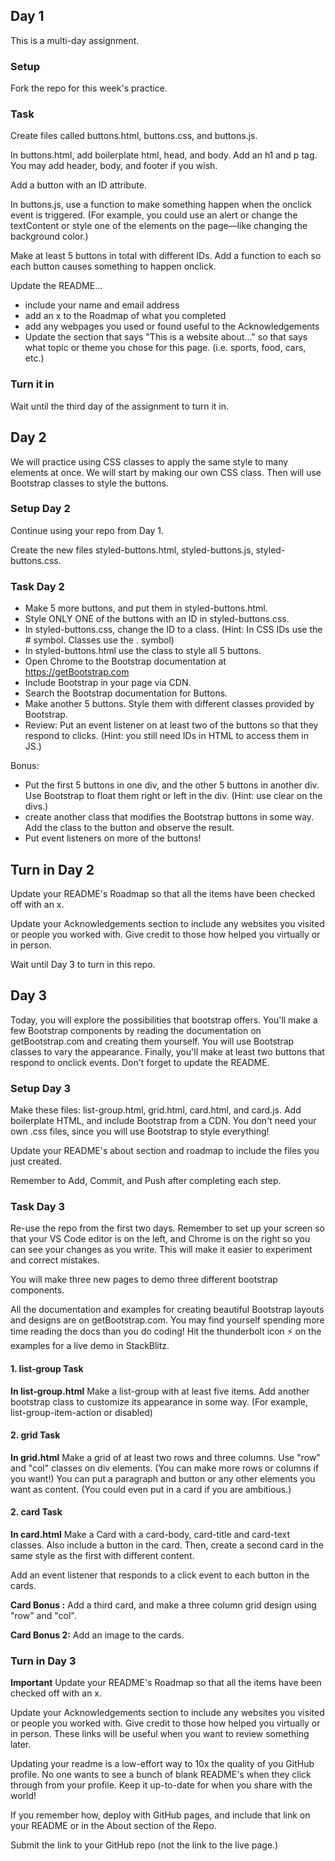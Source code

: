 ## Day 1

This is a multi-day assignment.

### Setup

Fork the repo for this week's practice.

### Task

Create files called buttons.html, buttons.css, and buttons.js.

In buttons.html, add boilerplate html, head, and body. Add an h1 and p tag. You may add header, body, and footer if you wish.

Add a button with an ID attribute.  

In buttons.js, use a function to make something happen when the onclick event is triggered. (For example, you could use an alert or change the textContent or style one of the elements on the page—like changing the background color.)

Make at least 5 buttons in total with different IDs. Add a function to each so each button causes something to happen onclick.

Update the README...

* include your name and email address
* add an x to the Roadmap of what you completed
* add any webpages you used or found useful to the Acknowledgements
* Update the section that says "This is a website about..." so that says what topic or theme you chose for this page. (i.e. sports, food, cars, etc.)

### Turn it in

Wait until the third day of the assignment to turn it in.

## Day 2

We will practice using CSS classes to apply the same style to many elements at once. We will start by making our own CSS class. Then will use Bootstrap classes to style the buttons.

### Setup Day 2

Continue using your repo from Day 1.

Create the new files styled-buttons.html, styled-buttons.js, styled-buttons.css.


### Task Day 2

* Make 5 more buttons, and put them in styled-buttons.html.
* Style ONLY ONE of the buttons with an ID in styled-buttons.css.
* In styled-buttons.css, change the ID to a class. (Hint: In CSS IDs use the # symbol. Classes use the . symbol)
* In styled-buttons.html use the class to style all 5 buttons.
* Open Chrome to the Bootstrap documentation at https://getBootstrap.com
* Include Bootstrap in your page via CDN.
* Search the Bootstrap documentation for Buttons.
* Make another 5 buttons. Style them with different classes provided by Bootstrap.
* Review: Put an event listener on at least two of the buttons so that they respond to clicks. (Hint: you still need IDs in HTML to access them in JS.)

Bonus:

* Put the first 5 buttons in one div, and the other 5 buttons in another div. Use Bootstrap to float them right or left in the div. (Hint: use clear on the divs.)
* create another class that modifies the Bootstrap buttons in some way. Add the class to the button and observe the result.
* Put event listeners on more of the buttons!

## Turn in Day 2

Update your README's Roadmap so that all the items have been checked off with an x.

Update your Acknowledgements section to include any websites you visited or people you worked with. Give credit to those how helped you virtually or in person.

Wait until Day 3 to turn in this repo.

## Day 3

Today, you will explore the possibilities that bootstrap offers. You'll make a few Bootstrap components by reading the documentation on getBootstrap.com and creating them yourself. You will use Bootstrap classes to vary the appearance. Finally, you'll make at least two buttons that respond to onclick events. Don't forget to update the README.

### Setup Day 3

Make these files: list-group.html, grid.html, card.html, and card.js. Add boilerplate HTML, and include Bootstrap from a CDN. You don't need your own .css files, since you will use Bootstrap to style everything!

Update your README's about section and roadmap to include the files you just created.

Remember to Add, Commit, and Push after completing each step.

### Task Day 3

Re-use the repo from the first two days. Remember to set up your screen so that your VS Code editor is on the left, and Chrome is on the right so you can see your changes as you write. This will make it easier to experiment and correct mistakes.

You will make three new pages to demo three different bootstrap components.

All the documentation and examples for creating beautiful Bootstrap layouts and designs are on getBootstrap.com. You may find yourself spending more time reading the docs than you do coding! Hit the thunderbolt icon ⚡ on the examples for a live demo in StackBlitz.

#### 1. list-group Task

**In list-group.html** Make a list-group with at least five items. Add another bootstrap class to customize its appearance in some way. (For example, list-group-item-action or disabled)

#### 2. grid Task

**In grid.html** Make a grid of at least two rows and three columns. Use "row" and "col" classes on div elements. (You can make more rows or columns if you want!) You can put a paragraph and button or any other elements you want as content. (You could even put in a card if you are ambitious.)

#### 2. card Task

**In card.html** Make a Card with a card-body, card-title and card-text classes. Also include a button in the card. Then, create a second card in the same style as the first with different content.

Add an event listener that responds to a click event to each button in the cards.

**Card Bonus :** Add a third card, and make a three column grid design using "row" and "col".

**Card Bonus 2:** Add an image to the cards.

### Turn in Day 3

**Important** Update your README's Roadmap so that all the items have been checked off with an x.

Update your Acknowledgements section to include any websites you visited or people you worked with. Give credit to those how helped you virtually or in person. These links will be useful when you want to review something later.

Updating your readme is a low-effort way to 10x the quality of you GitHub profile. No one wants to see a bunch of blank README's when they click through from your profile. Keep it up-to-date for when you share with the world!

If you remember how, deploy with GitHub pages, and include that link on your README or in the About section of the Repo.

Submit the link to your GitHub repo (not the link to the live page.)
